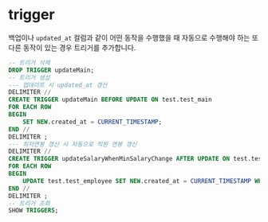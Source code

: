 # trigger
백업이나 `updated_at` 컬럼과 같이 어떤 동작을 수행했을 때 자동으로 수행해야 하는 또 다른 동작이 있는 경우 트리거를 추가합니다.
```sql
-- 트리거 삭제
DROP TRIGGER updateMain;
-- 트리거 생성 
--- 업데이트 시 updated_at 갱신
DELIMITER //
CREATE TRIGGER updateMain BEFORE UPDATE ON test.test_main
FOR EACH ROW
BEGIN
	SET NEW.created_at = CURRENT_TIMESTAMP;
END //
DELIMITER ;
--- 최저연봉 갱신 시 자동으로 직원 연봉 갱신
DELIMITER //
CREATE TRIGGER updateSalaryWhenMinSalaryChange AFTER UPDATE ON test.test_role
FOR EACH ROW
BEGIN
	UPDATE test.test_employee SET NEW.created_at = CURRENT_TIMESTAMP WHERE role_id = NEW.employee_id AND salary < NEW.min_salary;
END //
DELIMITER ;
-- 트리거 조회
SHOW TRIGGERS;
```